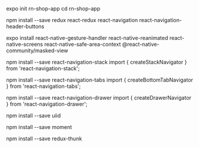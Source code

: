 expo init rn-shop-app
cd rn-shop-app 

npm install --save redux react-redux react-navigation react-navigation-header-buttons 

expo install react-native-gesture-handler react-native-reanimated react-native-screens react-native-safe-area-context @react-native-community/masked-view

npm install --save react-navigation-stack
import { createStackNavigator } from 'react-navigation-stack';

npm install --save react-navigation-tabs
import { createBottomTabNavigator } from 'react-navigation-tabs';

npm install --save react-navigation-drawer
import { createDrawerNavigator } from 'react-navigation-drawer';

npm install --save uiid

npm install --save moment

npm install --save redux-thunk

